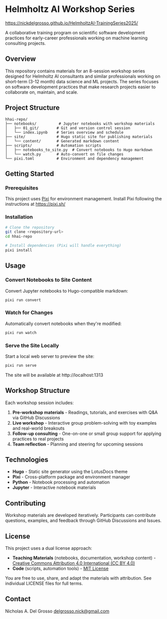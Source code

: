 # Helmholtz AI Workshop Series

https://nickdelgrosso.github.io/HelmholtzAI-TrainingSeries2025/

A collaborative training program on scientific software development practices for early-career professionals working on machine learning consulting projects.

## Overview

This repository contains materials for an 8-session workshop series designed for Helmholtz AI consultants and similar professionals working on short-term (3-12 month) data science and ML projects. The series focuses on software development practices that make research projects easier to collaborate on, maintain, and scale.

## Project Structure

```
hhai-repo/
├── notebooks/          # Jupyter notebooks with workshop materials
│   ├── 01_git/        # Git and version control session
│   └── index.ipynb    # Series overview and schedule
├── site/              # Hugo static site for publishing materials
│   └── content/       # Generated markdown content
├── scripts/           # Automation scripts
│   ├── notebooks_to_site.py  # Convert notebooks to Hugo markdown
│   └── watch.py       # Auto-convert on file changes
└── pixi.toml          # Environment and dependency management
```

## Getting Started

### Prerequisites

This project uses [Pixi](https://pixi.sh/) for environment management. Install Pixi following the instructions at https://pixi.sh/

### Installation

```bash
# Clone the repository
git clone <repository-url>
cd hhai-repo

# Install dependencies (Pixi will handle everything)
pixi install
```

## Usage

### Convert Notebooks to Site Content

Convert Jupyter notebooks to Hugo-compatible markdown:

```bash
pixi run convert
```

### Watch for Changes

Automatically convert notebooks when they're modified:

```bash
pixi run watch
```

### Serve the Site Locally

Start a local web server to preview the site:

```bash
pixi run serve
```

The site will be available at http://localhost:1313

## Workshop Structure

Each workshop session includes:

1. **Pre-workshop materials** - Readings, tutorials, and exercises with Q&A via GitHub Discussions
2. **Live workshop** - Interactive group problem-solving with toy examples and real-world breakouts
3. **Follow-up consulting** - One-on-one or small group support for applying practices to real projects
4. **Team reflection** - Planning and steering for upcoming sessions

## Technologies

- **Hugo** - Static site generator using the LotusDocs theme
- **Pixi** - Cross-platform package and environment manager
- **Python** - Notebook processing and automation
- **Jupyter** - Interactive notebook materials

## Contributing

Workshop materials are developed iteratively. Participants can contribute questions, examples, and feedback through GitHub Discussions and Issues.

## License

This project uses a dual license approach:

- **Teaching Materials** (notebooks, documentation, workshop content) - [Creative Commons Attribution 4.0 International (CC BY 4.0)](https://creativecommons.org/licenses/by/4.0/)
- **Code** (scripts, automation tools) - [MIT License](LICENSE-CODE)

You are free to use, share, and adapt the materials with attribution. See individual LICENSE files for full terms.

## Contact

Nicholas A. Del Grosso <delgrosso.nick@gmail.com>
